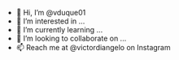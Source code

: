 - 👋 Hi, I’m @vduque01
- 👀 I’m interested in ...
- 🌱 I’m currently learning ...
- 💞️ I’m looking to collaborate on ...
- 📫 Reach me at @victordiangelo on Instagram

<!---
vduque01/vduque01 is a ✨ special ✨ repository because its `README.md` (this file) appears on your GitHub profile.
You can click the Preview link to take a look at your changes.
--->
